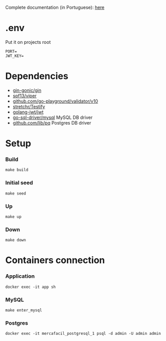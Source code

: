 Complete documentation (in Portuguese):
[here](https://ellekrau91.gitbook.io/userfy/)

# .env

Put it on projects root

````
PORT=
JWT_KEY=
````


# Dependencies

- [gin-gonic/gin](https://github.com/gin-gonic/gin) 
- [spf13/viper](https://github.com/spf13/viper)
- [github.com/go-playground/validator/v10](https://github.com/go-playground/validator)
- [stretchr/Testify](https://github.com/stretchr/testify)
- [golang-jwt/jwt](https://github.com/golang-jwt/jwt)
- [go-sql-driver/mysql](https://github.com/go-sql-driver/mysql) MySQL DB driver
- [github.com/lib/pq](https://github.com/lib/pq) Postgres DB driver

# Setup

### Build
`make build`

### Initial seed
`make seed`

### Up
`make up`

### Down
`make down`

# Containers connection
### Application
`docker exec -it app sh`

### MySQL
`make enter_mysql`

### Postgres
`docker exec -it mercafacil_postgresql_1 psql -d admin -U admin admin`
